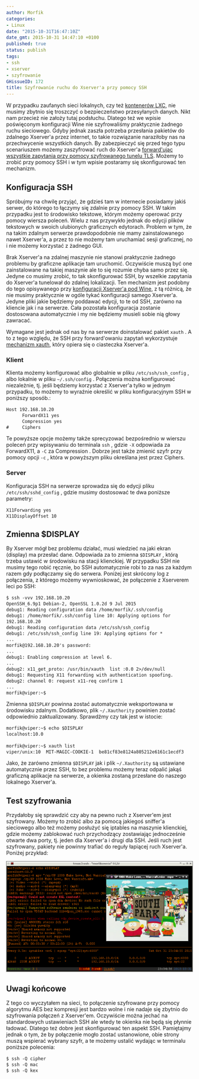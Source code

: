 ```yaml
---
author: Morfik
categories:
- Linux
date: "2015-10-31T16:47:10Z"
date_gmt: 2015-10-31 14:47:10 +0100
published: true
status: publish
tags:
- ssh
- xserver
- szyfrowanie
GHissueID: 172
title: Szyfrowanie ruchu do Xserver'a przy pomocy SSH
---
```


W przypadku zaufanych sieci lokalnych, czy też [kontenerów
LXC](/post/konfiguracja-kontenerow-lxc/), nie musimy zbytnio się troszczyć o
bezpieczeństwo przesyłanych danych. Nikt nam przecież nie założy tutaj podsłuchu. Dlatego też we
wpisie poświęconym konfiguracji Wine nie szyfrowaliśmy praktycznie żadnego ruchu sieciowego. Gdyby
jednak zaszła potrzeba przesłania pakietów do zdalnego Xserver'a przez internet, to takie
rozwiązanie naraziłoby nas na przechwycenie wszystkich danych. By zabezpieczyć się przed tego typu
scenariuszem możemy zaszyfrować ruch do Xserver'a [forward'ując wszystkie zapytania przy pomocy
szyfrowanego tunelu TLS](https://help.ubuntu.com/community/SSH/OpenSSH/PortForwarding). Możemy to
zrobić przy pomocy SSH i w tym wpisie postaramy się skonfigurować ten mechanizm.

<!--more-->
## Konfiguracja SSH

Spróbujmy na chwilę przyjąć, że gdzieś tam w internecie posiadamy jakiś serwer, do którego to
łączymy się zdalnie przy pomocy SSH. W takim przypadku jest to środowisko tekstowe, którym możemy
operować przy pomocy wiersza poleceń. Wielu z nas przywykło jednak do edycji plików tekstowych w
swoich ulubionych graficznych edytorach. Problem w tym, że na takim zdalnym serwerze prawdopodobnie
nie mamy zainstalowanego nawet Xserver'a, a przez to nie możemy tam uruchamiać sesji graficznej, no
i nie możemy korzystać z żadnego GUI.

Brak Xserver'a na zdalnej maszynie nie stanowi praktycznie żadnego problemu by graficzne aplikacje
tam uruchomić. Oczywiście muszą być one zainstalowane na takiej maszynie ale to się rozumie chyba
samo przez się. Jedyne co musimy zrobić, to tak skonfigurować SSH, by wszelkie zapytania do
Xserver'a tunelował do zdalnej lokalizacji. Ten mechanizm jest podobny do tego opisywanego przy
[konfiguracji Xserver'a pod Wine](/post/wine-w-kontenerze-lxc/), z tą różnicą, że
nie musimy praktycznie w ogóle tykać konfiguracji samego Xserver'a. Jedyne pliki jakie będziemy
poddawać edycji, to te od SSH, zarówno na kliencie jak i na serwerze. Cała pozostała konfiguracja
zostanie dostosowana automatycznie i my nie będziemy musieli sobie nią głowy zawracać.

Wymagane jest jednak od nas by na serwerze doinstalować pakiet `xauth` . A to z tego względu, że SSH
przy forward'owaniu zapytań wykorzystuje [mechanizm
xauth](/post/xauth-i-xhost-na-strazy-bezpieczenstwa-xservera/), który opiera się o
ciasteczka Xserver'a.

### Klient

Klienta możemy konfigurować albo globalnie w pliku `/etc/ssh/ssh_config` , albo lokalnie w pliku
`~/.ssh/config` . Połączenia można konfigurować niezależnie, tj. jeśli będziemy korzystać z
Xserver'a tylko w jednym przypadku, to możemy to wyraźnie określić w pliku konfiguracyjnym SSH w
poniższy sposób.:

    Host 192.168.10.20
          ForwardX11 yes
          Compression yes
    #     Ciphers

Te powyższe opcje możemy także sprecyzować bezpośrednio w wierszu poleceń przy wpisywaniu do
terminala `ssh` , gdzie `-X` odpowiada za ForwardX11, a `-C` za Compression . Dobrze jest także
zmienić szyfr przy pomocy opcji `-c` , która w powyższym pliku określana jest przez Ciphers.

### Server

Konfiguracja SSH na serwerze sprowadza się do edycji pliku `/etc/ssh/sshd_config` , gdzie musimy
dostosować te dwa poniższe parametry:

    X11Forwarding yes
    X11DisplayOffset 10

## Zmienna $DISPLAY

By Xserver mógł bez problemu działać, musi wiedzieć na jaki ekran (display) ma przesłać dane.
Odpowiada za to zmienna `$DISPLAY` , którą trzeba ustawić w środowisku na stacji klienckiej. W
przypadku SSH nie musimy tego robić ręcznie, bo SSH automatycznie robi to za nas za każdym razem gdy
podłączamy się do serwera. Poniżej jest skrócony log z połączenia, z którego możemy wywnioskować, że
połączenie z Xserverem leci po SSH:

    $ ssh -vvv 192.168.10.20
    OpenSSH_6.9p1 Debian-2, OpenSSL 1.0.2d 9 Jul 2015
    debug1: Reading configuration data /home/morfik/.ssh/config
    debug1: /home/morfik/.ssh/config line 10: Applying options for 192.168.10.20
    debug1: Reading configuration data /etc/ssh/ssh_config
    debug1: /etc/ssh/ssh_config line 19: Applying options for *
    ...
    morfik@192.168.10.20's password:
    ...
    debug1: Enabling compression at level 6.
    ...
    debug2: x11_get_proto: /usr/bin/xauth  list :0.0 2>/dev/null
    debug1: Requesting X11 forwarding with authentication spoofing.
    debug2: channel 0: request x11-req confirm 1
    ...
    morfik@viper:~$

Zmienna `$DISPLAY` powinna zostać automatycznie weksportowana w środowisku zdalnym. Dodatkowo, plik
`~/.Xauthority` powinien zostać odpowiednio zaktualizowany. Sprawdźmy czy tak jest w istocie:

    morfik@viper:~$ echo $DISPLAY
    localhost:10.0

    morfik@viper:~$ xauth list
    viper/unix:10  MIT-MAGIC-COOKIE-1  be81cf83e8124a805212e6161c1ecdf3

Jako, że zarówno zmienna `$DISPLAY` jak i plik `~/.Xauthority` są ustawiane automatycznie przez SSH,
to bez problemu możemy teraz odpalić jakąś graficzną aplikacje na serwerze, a okienka zostaną
przesłane do naszego lokalnego Xserver'a.

## Test szyfrowania

Przydałoby się sprawdzić czy aby na pewno ruch z Xserver'em jest szyfrowany. Możemy to zrobić albo
za pomocą jakiegoś sniffer'a sieciowego albo też możemy posłużyć się iptables na maszynie
klienckiej, gdzie możemy zablokować ruch przychodzący zostawiając jednocześnie otwarte dwa porty,
tj. jeden dla Xserver'a i drugi dla SSH. Jeśli ruch jest szyfrowany, pakiety nie powinny trafiać do
reguły łapiącej ruch Xserver'a. Poniżej przykład:

![](/img/2015/10/1.szyfrowanie-xserver-ssh-iptables.png#huge)

## Uwagi końcowe

Z tego co wyczytałem na sieci, to połączenie szyfrowane przy pomocy algorytmu AES bez kompresji jest
bardzo wolne i nie nadaje się zbytnio do szyfrowania połączeń z Xserver'em. Oczywiście można jechać
na standardowych ustawieniach SSH ale wtedy te okienka nie będą się płynnie ładować. Dlatego też
dobre jest skonfigurować ten aspekt SSH. Pamiętajmy jednak o tym, że by połączenie mogło zostać
ustanowione, obie strony muszą wspierać wybrany szyfr, a te możemy ustalić wydając w terminalu
poniższe polecenia:

    $ ssh -Q cipher
    $ ssh -Q mac
    $ ssh -Q kex
